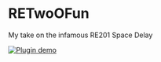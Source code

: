 # RETwoOFun
 My take on the infamous RE201 Space Delay
 
 [![Plugin demo](https://youtu.be/kjfDKo0wR0M)](https://youtu.be/kjfDKo0wR0M)
